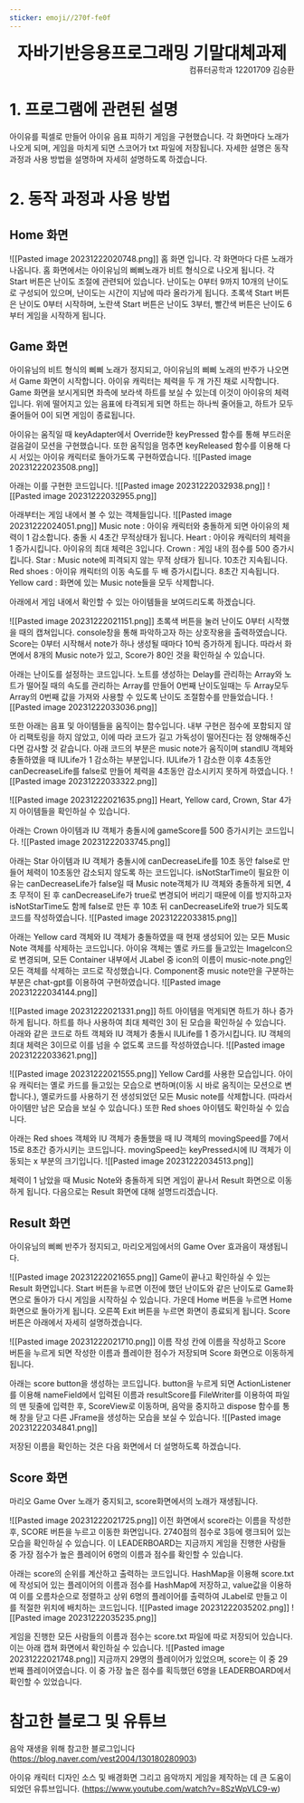 ```yaml
---
sticker: emoji//270f-fe0f
---
```

<div style="text-align: center; font-size:30;font-weight:bold ">자바기반응용프로그래밍 기말대체과제</div>

<div style="text-align: right">컴퓨터공학과 12201709 김승환</div>

# 1. 프로그램에 관련된 설명
아이유를 픽셀로 만들어 아이유 음표 피하기 게임을 구현했습니다.
각 화면마다 노래가 나오게 되며, 게임을 마치게 되면 스코어가 txt 파일에 저장됩니다.
자세한 설명은 동작 과정과 사용 방법을 설명하며 자세히 설명하도록 하겠습니다.
# 2. 동작 과정과 사용 방법
## Home 화면
![[Pasted image 20231222020748.png]]
홈 화면 입니다.
각 화면마다 다른 노래가 나옵니다. 홈 화면에서는 아이유님의 삐삐노래가 비트 형식으로 나오게 됩니다.
각 Start 버튼은 난이도 조절에 관련되어 있습니다. 난이도는 0부터 9까지 10개의 난이도로 구성되어 있으며, 난이도는 시간이 지남에 따라 올라가게 됩니다.
초록색 Start 버튼은 난이도 0부터 시작하며, 노란색 Start 버튼은 난이도 3부터, 빨간색 버튼은 난이도 6부터 게임을 시작하게 됩니다.
## Game 화면
아이유님의 비트 형식의 삐삐 노래가 정지되고, 아이유님의 삐삐 노래의 반주가 나오면서 Game 화면이 시작합니다.
아이유 캐릭터는 체력을 두 개 가진 채로 시작합니다. Game 화면을 보시게되면 좌측에 보라색 하트를 보실 수 있는데 이것이 아이유의 체력입니다. 위에 떨어지고 있는 음표에 타격되게 되면 하트는 하나씩 줄어들고, 하트가 모두 줄어들어 0이 되면 게임이 종료됩니다.

아이유는 움직일 때 keyAdapter에서 Override한 keyPressed 함수를 통해 부드러운 걸음걸이 모션을 구현했습니다.
또한 움직임을 멈추면 keyReleased 함수를 이용해 다시 서있는 아이유 캐릭터로 돌아가도록 구현하였습니다.
![[Pasted image 20231222023508.png]]

아래는 이를 구현한 코드입니다.
![[Pasted image 20231222032938.png]]
![[Pasted image 20231222032955.png]]

아래부터는 게임 내에서 볼 수 있는 객체들입니다.
![[Pasted image 20231222024051.png]]
Music note : 아이유 캐릭터와 충돌하게 되면 아이유의 체력이 1 감소합니다. 충돌 시 4초간 무적상태가 됩니다.
Heart : 아이유 캐릭터의 체력을 1 증가시킵니다. 아이유의 최대 체력은 3입니다.
Crown : 게임 내의 점수를 500 증가시킵니다.
Star : Music note에 피격되지 않는 무적 상태가 됩니다. 10초간 지속됩니다.
Red shoes : 아이유 캐릭터의 이동 속도를 두 배 증가시킵니다. 8초간 지속됩니다.
Yellow card : 화면에 있는 Music note들을 모두 삭제합니다.

아래에서 게임 내에서 확인할 수 있는 아이템들을 보여드리도록 하겠습니다.

![[Pasted image 20231222021151.png]]
초록색 버튼을 눌러 난이도 0부터 시작했을 때의 캡쳐입니다. 
console창을 통해 파악하고자 하는 상호작용을 출력하였습니다.
Score는 0부터 시작해서 note가 하나 생성될 때마다 10씩 증가하게 됩니다. 따라서 화면에서 8개의 Music note가 있고, Score가 80인 것을 확인하실 수 있습니다. 

아래는 난이도를 설정하는 코드입니다. 노트를 생성하는 Delay를 관리하는 Array와 노트가 떨어질 때의 속도를 관리하는 Array를 만들어 0번째 난이도일때는 두 Array모두 Array의 0번째 값을 가져와 사용할 수 있도록 난이도 조절함수를 만들었습니다. 
![[Pasted image 20231222033036.png]]

또한 아래는 음표 및 아이템들을 움직이는 함수입니다. 내부 구현은 점수에 포함되지 않아 리팩토링을 하지 않았고, 이에 따라 코드가 길고 가독성이 떨어진다는 점 양해해주신다면 감사할 것 같습니다.
아래 코드의 부분은 music note가 움직이며 standIU 객체와 충돌하였을 때 IULife가 1 감소하는 부분입니다.
IULife가 1 감소한 이후 4초동안 canDecreaseLife를 false로 만들어 체력을 4초동안 감소시키지 못하게 하였습니다.
![[Pasted image 20231222033322.png]]

![[Pasted image 20231222021635.png]]
Heart, Yellow card, Crown, Star 4가지 아이템들을 확인하실 수 있습니다.

아래는 Crown 아이템과  IU 객체가 충돌시에 gameScore를 500 증가시키는 코드입니다.
![[Pasted image 20231222033745.png]]

아래는 Star 아이템과 IU 객체가 충돌시에 canDecreaseLife를 10초 동안 false로 만들어 체력이 10초동안 감소되지 않도록 하는 코드입니다. isNotStarTime이 필요한 이유는 canDecreaseLife가 false일 때 Music note객체가 IU 객체와 충돌하게 되면, 4초 무적이 된 후 canDecreaseLife가 true로 변경되어 버리기 때문에 이를 방지하고자 isNotStarTime도 함께 false로 만든 후 10초 뒤 canDecreaseLife와 true가 되도록 코드를 작성하였습니다.
![[Pasted image 20231222033815.png]]

아래는 Yellow card 객체와 IU 객체가 충돌하였을 때 현재 생성되어 있는 모든 Music Note 객체를 삭제하는 코드입니다. 아이유 객체는 옐로 카드를 들고있는 ImageIcon으로 변경되며, 모든 Container 내부에서 JLabel 중 icon의 이름이 music-note.png인 모든 객체를 삭제하는 코드로 작성했습니다. Component중 music note만을 구분하는 부분은 chat-gpt를 이용하여 구현하였습니다.
![[Pasted image 20231222034144.png]]

![[Pasted image 20231222021331.png]]
하트 아이템을 먹게되면 하트가 하나 증가하게 됩니다. 
하트를 하나 사용하여 최대 체력인 3이 된 모습을 확인하실 수 있습니다.
아래와 같은 코드로 하트 객체와 IU 객체가 충돌시 IULife를 1 증가시킵니다. IU 객체의 최대 체력은 3이므로 이를 넘을 수 없도록 코드를 작성하였습니다.
![[Pasted image 20231222033621.png]]

![[Pasted image 20231222021555.png]]
Yellow Card를 사용한 모습입니다. 아이유 캐릭터는 옐로 카드를 들고있는 모습으로 변하며(이동 시 바로 움직이는 모션으로 변합니다.), 옐로카드를 사용하기 전 생성되었던 모든 Music note를 삭제합니다. (따라서 아이템만 남은 모습을 보실 수 있습니다.)
또한 Red shoes 아이템도 확인하실 수 있습니다.

아래는 Red shoes 객체와 IU 객체가 충돌했을 때 IU 객체의 movingSpeed를 7에서 15로 8초간 증가시키는 코드입니다. movingSpeed는 keyPressed시에 IU 객체가 이동되는 x 부분의 크기입니다.
![[Pasted image 20231222034513.png]]

체력이 1 남았을 때 Music Note와 충돌하게 되면 게임이 끝나서 Result 화면으로 이동하게 됩니다.
다음으로는 Result 화면에 대해 설명드리겠습니다.
## Result 화면
아이유님의 삐삐 반주가 정지되고, 마리오게임에서의 Game Over 효과음이 재생됩니다.

![[Pasted image 20231222021655.png]]
Game이 끝나고 확인하실 수 있는 Result 화면입니다.
Start 버튼을 누르면 이전에 했던 난이도와 같은 난이도로 Game화면으로 돌아가 다시 게임을 시작하실 수 있습니다.
가운데 Home 버튼을 누르면 Home 화면으로 돌아가게 됩니다.
오른쪽 Exit 버튼을 누르면 화면이 종료되게 됩니다.
Score 버튼은 아래에서 자세히 설명하겠습니다.

![[Pasted image 20231222021710.png]]
이름 작성 칸에 이름을 작성하고 Score 버튼을 누르게 되면 작성한 이름과 플레이한 점수가 저장되며 Score 화면으로 이동하게 됩니다. 

아래는 score button을 생성하는 코드입니다.
button을 누르게 되면 ActionListener를 이용해 nameField에서 입력된 이름과 resultScore를 FileWriter를 이용하여 파일의 맨 뒷줄에 입력한 후, ScoreView로 이동하며, 음악을 중지하고 dispose 함수를 통해 창을 닫고 다른 JFrame을 생성하는 모습을 보실 수 있습니다.
![[Pasted image 20231222034841.png]]

저장된 이름을 확인하는 것은 다음 화면에서 더 설명하도록 하겠습니다. 
## Score 화면
마리오 Game Over 노래가 중지되고, score화면에서의 노래가 재생됩니다.

![[Pasted image 20231222021725.png]]
이전 화면에서 score라는 이름을 작성한 후, SCORE 버튼을 누르고 이동한 화면입니다. 2740점의 점수로 3등에 랭크되어 있는 모습을 확인하실 수 있습니다. 이 LEADERBOARD는 지금까지 게임을 진행한 사람들 중 가장 점수가 높은 플레이어 6명의 이름과 점수를 확인할 수 있습니다. 

아래는 score의 순위를 계산하고 출력하는 코드입니다. HashMap을 이용해 score.txt에 작성되어 있는 플레이어의 이름과 점수를 HashMap에 저장하고, value값을 이용하여 이를 오름차순으로 정렬하고 상위 6명의 플레이어를 출력하여 JLabel로 만들고 이를 적절한 위치에 배치하는 코드입니다.
![[Pasted image 20231222035202.png]]
![[Pasted image 20231222035235.png]]

게임을 진행한 모든 사람들의 이름과 점수는 score.txt 파일에 따로 저장되어 있습니다. 이는 아래 캡쳐 화면에서 확인하실 수 있습니다.
![[Pasted image 20231222021748.png]]
지금까지 29명의 플레이어가 있었으며, score는 이 중 29번째 플레이어였습니다. 이 중 가장 높은 점수를 획득했던 6명을 LEADERBOARD에서 확인할 수 있었습니다.
# 참고한 블로그 및 유튜브
음악 재생을 위해 참고한 블로그입니다 
(https://blog.naver.com/vest2004/130180280903) 

아이유 캐릭터 디자인 소스 및 배경화면 그리고 음악까지 게임을 제작하는 데 큰 도움이 되었던 유튜브입니다. 
(https://www.youtube.com/watch?v=8SzWpVLC9-w)